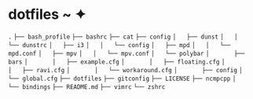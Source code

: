 # dotfiles ~ ✦

```.```
```├── bash_profile```
```├── bashrc```
```├── cat```
```├── config```
```│   ├── dunst```
```│   │   └── dunstrc```
```│   ├── i3```
```│   │   └── config```
```│   ├── mpd```
```│   │   └── mpd.conf```
```│   ├── mpv```
```│   │   └── mpv.conf```
```│   └── polybar```
```│       ├── bars```
```│       │   ├── example.cfg```
```│       │   ├── floating.cfg```
```│       │   ├── ravi.cfg```
```│       │   └── workaround.cfg```
```│       ├── config```
```│       └── global.cfg```
```├── dotfiles```
```├── gitconfig```
```├── LICENSE```
```├── ncmpcpp```
```│   └── bindings```
```├── README.md```
```├── vimrc```
```└── zshrc```
